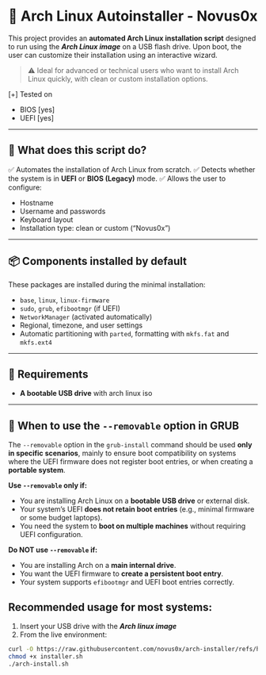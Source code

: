 # 🧪 Arch Linux Autoinstaller - Novus0x

This project provides an **automated Arch Linux installation script** designed to run using the ***Arch Linux image*** on a USB flash drive. Upon boot, the user can customize their installation using an interactive wizard.

> ⚠️ Ideal for advanced or technical users who want to install Arch Linux quickly, with clean or custom installation options.

[+] Tested on

- BIOS [yes]
- UEFI [yes]

---

## 🚀 What does this script do?

✅ Automates the installation of Arch Linux from scratch.
✅ Detects whether the system is in **UEFI** or **BIOS (Legacy)** mode.
✅ Allows the user to configure:

- Hostname
- Username and passwords
- Keyboard layout
- Installation type: clean or custom (“Novus0x”)

---

## 📦 Components installed by default

These packages are installed during the minimal installation:

- `base`, `linux`, `linux-firmware`
- `sudo`, `grub`, `efibootmgr` (if UEFI)
- `NetworkManager` (activated automatically)
- Regional, timezone, and user settings
- Automatic partitioning with `parted`, formatting with `mkfs.fat` and `mkfs.ext4`

---

## 🧠 Requirements

- **A bootable USB drive** with arch linux iso

---

## 🧩 When to use the `--removable` option in GRUB

The `--removable` option in the `grub-install` command should be used **only in specific scenarios**, mainly to ensure boot compatibility on systems where the UEFI firmware does not register boot entries, or when creating a **portable system**.

**Use `--removable` only if:**

- You are installing Arch Linux on a **bootable USB drive** or external disk.
- Your system’s UEFI **does not retain boot entries** (e.g., minimal firmware or some budget laptops).
- You need the system to **boot on multiple machines** without requiring UEFI configuration.

**Do NOT use `--removable` if:**

- You are installing Arch on a **main internal drive**.
- You want the UEFI firmware to **create a persistent boot entry**.
- Your system supports `efibootmgr` and UEFI boot entries correctly.

## Recommended usage for most systems:

1. Insert your USB drive with the ***Arch linux image***
2. From the live environment:

```bash
curl -O https://raw.githubusercontent.com/novus0x/arch-installer/refs/heads/main/installer.sh
chmod +x installer.sh
./arch-install.sh
```

